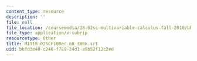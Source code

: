 ```yaml
---
content_type: resource
description: ''
file: null
file_location: /coursemedia/18-02sc-multivariable-calculus-fall-2010/bbfd3e40c246f78924d1a9b52f12c2ed_MIT18_02SCF10Rec_68_300k.srt
file_type: application/x-subrip
resourcetype: Other
title: MIT18_02SCF10Rec_68_300k.srt
uid: bbfd3e40-c246-f789-24d1-a9b52f12c2ed
---
```

